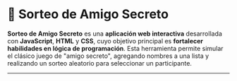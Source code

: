 # 🎁 Sorteo de Amigo Secreto

**Sorteo de Amigo Secreto** es una **aplicación web interactiva** desarrollada con **JavaScript**, **HTML** y **CSS**, cuyo objetivo principal es **fortalecer habilidades en lógica de programación**. Esta herramienta permite simular el clásico juego de "amigo secreto", agregando nombres a una lista y realizando un sorteo aleatorio para seleccionar un participante.

---
